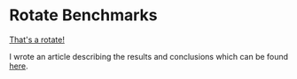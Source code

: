 # Rotate Benchmarks

[That's a rotate!](https://www.youtube.com/watch?v=UZmeDQL4LaE)

I wrote an article describing the results and conclusions which can be found
[here](https://rksouthee.github.io/2019/09/25/rotate-benchmark.html).
